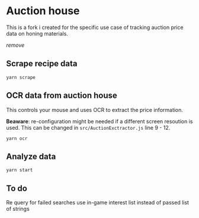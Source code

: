 # Auction house

This is a fork i created for the specific use case of tracking auction price data on honing materials.

*remove*
## Scrape recipe data
```
yarn scrape
```


## OCR data from auction house
This controls your mouse and uses OCR to extract the price information. 

**Beaware**: re-configuration might be needed if a different screen resoution is used. This can be changed in `src/AuctionExctractor.js` line 9 - 12.
```
yarn ocr
```


## Analyze data
```
yarn start
```


## To do
Re query for failed searches
use in-game interest list instead of passed list of strings
